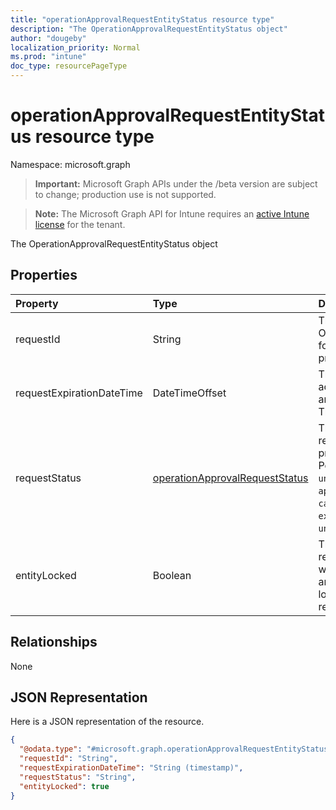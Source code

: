 ```yaml
---
title: "operationApprovalRequestEntityStatus resource type"
description: "The OperationApprovalRequestEntityStatus object"
author: "dougeby"
localization_priority: Normal
ms.prod: "intune"
doc_type: resourcePageType
---
```


# operationApprovalRequestEntityStatus resource type

Namespace: microsoft.graph

> **Important:** Microsoft Graph APIs under the /beta version are subject to change; production use is not supported.

> **Note:** The Microsoft Graph API for Intune requires an [active Intune license](https://go.microsoft.com/fwlink/?linkid=839381) for the tenant.

The OperationApprovalRequestEntityStatus object

## Properties
|Property|Type|Description|
|:---|:---|:---|
|requestId|String|The ID of the OperationApprovalRequest for this Entity. This property is read-only.|
|requestExpirationDateTime|DateTimeOffset|The DateTime at which actions upon the request are no longer permitted. This property is read-only.|
|requestStatus|[operationApprovalRequestStatus](../resources/intune-rbac-operationapprovalrequeststatus.md)|The current approval request status. This property is read-only. Possible values are: `unknown`, `needsApproval`, `approved`, `rejected`, `cancelled`, `completed`, `expired`, `unknownFutureValue`.|
|entityLocked|Boolean|The status of the Entity in regard to changes, whether further requests are allowed or the Entity is locked. This property is read-only.|

## Relationships
None

## JSON Representation
Here is a JSON representation of the resource.
<!-- {
  "blockType": "resource",
  "@odata.type": "microsoft.graph.operationApprovalRequestEntityStatus"
}
-->
``` json
{
  "@odata.type": "#microsoft.graph.operationApprovalRequestEntityStatus",
  "requestId": "String",
  "requestExpirationDateTime": "String (timestamp)",
  "requestStatus": "String",
  "entityLocked": true
}
```






